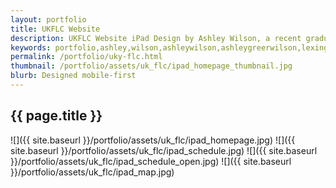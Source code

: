 ```yaml
---
layout: portfolio
title: UKFLC Website
description: UKFLC Website iPad Design by Ashley Wilson, a recent graduate of Carnegie-Mellon's Masters of HCI program.
keywords: portfolio,ashley,wilson,ashleywilson,ashleygreerwilson,lexington,kentucky,ky
permalink: /portfolio/uky-flc.html
thumbnail: /portfolio/assets/uk_flc/ipad_homepage_thumbnail.jpg
blurb: Designed mobile-first
---
```



## {{ page.title }}

![]({{ site.baseurl }}/portfolio/assets/uk_flc/ipad_homepage.jpg)
![]({{ site.baseurl }}/portfolio/assets/uk_flc/ipad_schedule.jpg)
![]({{ site.baseurl }}/portfolio/assets/uk_flc/ipad_schedule_open.jpg)
![]({{ site.baseurl }}/portfolio/assets/uk_flc/ipad_map.jpg)
